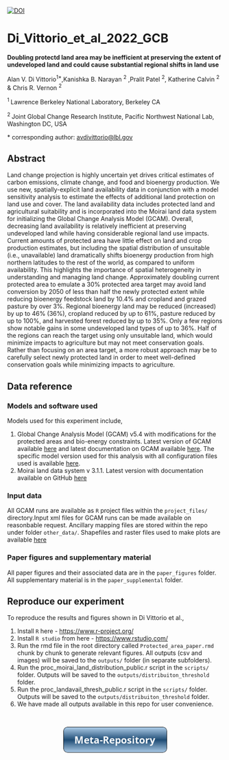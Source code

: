 [![DOI](https://zenodo.org/badge/476038123.svg)](https://zenodo.org/badge/latestdoi/476038123)

# Di_Vittorio_et_al_2022_GCB

**Doubling protectd land area may be inefficient at preserving the extent of undeveloped land and could cause substantial regional shifts in land use**

Alan V. Di Vittorio<sup>1\*</sup>,Kanishka B. Narayan <sup>2</sup>
,Pralit Patel <sup>2</sup>, Katherine Calvin <sup>2</sup> & Chris R. Vernon <sup>2</sup>


<sup>1 </sup> Lawrence Berkeley National Laboratory, Berkeley CA  

<sup>2 </sup> Joint Global Change Research Institute, Pacific Northwest National Lab, Washington DC, USA


\* corresponding author:  avdivittorio@lbl.gov

## Abstract
Land change projection is highly uncertain yet drives critical estimates of carbon emissions, climate change, and food and bioenergy production. We use new, spatially-explicit land availability data in conjunction with a model sensitivity analysis to estimate the effects of additional land protection on land use and cover. The land availability data includes protected land and agricultural suitability and is incorporated into the Moirai land data system for initializing the Global Change Analysis Model (GCAM). Overall, decreasing land availability is relatively inefficient at preserving undeveloped land while having considerable regional land use impacts. Current amounts of protected area have little effect on land and crop production estimates, but including the spatial distribution of unsuitable (i.e., unavailable) land dramatically shifts bioenergy production from high northern latitudes to the rest of the world, as compared to uniform availability. This highlights the importance of spatial heterogeneity in understanding and managing land change. Approximately doubling current protected area to emulate a 30% protected area target may avoid land conversion by 2050 of less than half the newly protected extent while reducing bioenergy feedstock land by 10.4% and cropland and grazed pasture by over 3%. Regional bioenergy land may be reduced (increased) by up to 46% (36%), cropland reduced by up to 61%, pasture reduced by up to 100%, and harvested forest reduced by up to 35%. Only a few regions show notable gains in some undeveloped land types of up to 36%. Half of the regions can reach the target using only unsuitable land, which would minimize impacts to agriculture but may not meet conservation goals. Rather than focusing on an area target, a more robust approach may be to carefully select newly protected land in order to meet well-defined conservation goals while minimizing impacts to agriculture.


## Data reference

### Models and software used

Models used for this experiment include, 
1. Global Change Analysis Model (GCAM) v5.4 with modifications for the protected areas and bio-energy constraints. Latest version of GCAM available [here](https://zenodo.org/record/6619287) and latest documentation on GCAM available [here](https://jgcri.github.io/gcam-doc/). The specific model version used for this analysis with all configuration files used is available [here](https://zenodo.org/record/7057561).
2. Moirai land data system v 3.1.1. Latest version with documentation available on GitHub [here](https://github.com/JGCRI/moirai) 

### Input data
All GCAM runs are available as `R` project files within the `project_files/` directory.Input xml files for GCAM runs can be made available on reasonbable request. Ancillary mapping files are stored within the repo under folder `other_data/`. Shapefiles and raster files used to make plots are available [here](https://zenodo.org/record/4688451)  

### Paper figures and supplementary material
All paper figures and their associated data are in the `paper_figures` folder.
All supplementary material is in the `paper_supplemental` folder.

## Reproduce our experiment
To reproduce the results and figures shown in Di Vittorio et al.,

1. Install `R` here - https://www.r-project.org/
2. Install `R studio` from here - https://www.rstudio.com/
3. Run the rmd file in the root directory called `Protected_area_paper.rmd` chunk by chunk to generate relevant figures. All outputs (csv and images) will be saved to the `outputs/` folder (in separate subfolders).
4. Run the proc_moirai_land_distribution_public.r script in the `scripts/` folder. Outputs will be saved to the `outputs/distribuiton_threshold` folder.
5. Run the proc_landavail_thresh_public.r script in the `scripts/` folder. Outputs will be saved to the `outputs/distribuiton_threshold` folder.
4. We have made all outputs available in this repo for user convenience.

<br>
<p align="center">
<a href="https://jgcri.github.io/Di_Vittorio_et_al_2022_GCB/docs/articles/Protected_area_paper.html" target="_blank"><img src="https://github.com/JGCRI/jgcricolors/blob/main/vignettes/button_metarepo.PNG?raw=true" height="60"/></a>
</p>

